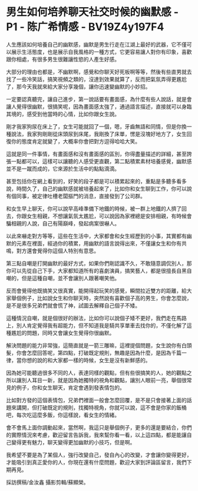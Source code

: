 # 男生如何培养聊天社交时候的幽默感 - P1 - 陈广希情感 - BV19Z4y197F4

人生應該如何培養自己的幽默感，幽默是男生行走在江湖上最好的武器，它不僅可以展示生活態度，也是展示自我風格的一種方式，它更容易讓人對你有印象，喜歡跟你相處，有很多男生很難讓性慾的人產生好感。

大部分的理由也都是，不幽默啊，感覺和你聊天好死板啊等等，然後有些直男就去找了一些冷笑話，搞笑視頻之類的，沒達到效果就算了，反而把氣氛弄得更尷尬了，那今天我就來給大家分享幾個，讓你迅速變幽默的小妙招。

一定要認真聽完，讓自己進步，第一說話要有畫面感，為什麼有些人說話，就是會讓人覺得很幽默，很搞笑呢，因為畫面感太強了，通過語言描述，直接就可以身臨其境的，感受到他當時的心情，比如你跟女生說。

剛才我家狗尿在床上了，女生可能就回了一個，嗯，牙齒無語和同情，但是你換一種說法，我家狗剛剛從床頭尿到床尾，我剛換了床單，愣是沒塊好地方了，女生回復你的態度肯定就變了，大概率你會把對方逗得哈哈大笑。

這就是同一件事情，有畫面感和沒有畫面感的區別，你得盡量描述的詳細，甚至誇張一點都可以，這樣可以讓聽的人感受更直觀，第二點積累素材培養感覺，幽默感並不是一蹴而成的，它來源於生活中的點點滴滴。

甚至包括你在網上看到的，好笑的段子都是可以積累起來的，重點是多聽多看多說，時間久了，自己的幽默感就被培養起來了，比如你和女生聊到工作，你可以說有個同事，被定律吐槽老闆摳門的消息，直接發到了公司群。

和女生早上聊天，你可以說早高峰準備下地鐵的時候，被一群上地鐵的人擠了回去，你跟女生相親，不想讓氣氛太尷尬，可以說因為家裡總是安排相親，有時候會騙相親的人說，自己有陽巔峰，發起病案很嚇人。

以此來嚇走對方等等，這些在生活中，大家都會和女生經歷到的小事，其實都有幽默的元素在裡面，經過你的積累，用幽默的語言說得出來，不僅讓女生和你有共鳴，對方還會覺得你這個人特別有意思。

第三點自嘲是打開幽默的最好方式，如果你們剛認識不久，不敢隨意調侃別人，那你可以先從自己下手，大家都知道所有的喜劇演員，搞笑藝人，都是很擅長自黑自嘲的，但是這種自嘲，並不會讓別人跟著嘲笑他。

反而會覺得他既搞笑又很真實，能開得起玩笑的感覺，瞬間拉近雙方的距離，給大家舉個例子，比如說女生和你聊天時，突然說有喜歡個子高的男生，你會怎麼說，是不是很多兄弟們就會慌了神，試圖去解釋自己個子不矮。

這種情況自嘲，就是個很好的辦法，比如你可以說個子矮不更好，我們走在馬路上，別人肯定覺得我有超能力，但不知道我是騎共享單車去找你的，不僅化解了這種尷尬的問題，同時又會讓女生覺得你很幽默。

解決問題的能力非常強，這簡直就是一箭三雕嘛，這裡提個問題，女生說你有白頭髮，你會怎麼回答呢，第四點，打破既定規則，無趣是因為什麼，是因為千篇一律，當你想的說的和大家都一樣的時候，女生是沒有新鮮感的。

因為她可能聽過很多不同的人，表達同樣的觀點，但有些很搞笑的人，她的觀點之所以讓別人耳目一新，就是因為她獨特的視角和觀點，讓別人眼前一亮，舉個很常見的例子，你和女生聊天，肯定會遇到發表情包的。

比如對方發的這個表情包，兄弟們裡面一般會怎麼回覆，是不是只會接著上面的話題來講開，但打破既定的規則，找獨特視角，你就可以說，這不會是你家的飯桶吧，每次吃這麼多飯，你這樣說，看女生的情緒。

會不會馬上面你調動起來，當然啊，我這只是舉個例子，更多的還是要結合，你們的實際情況來考慮，歡迎留言告訴我，我來幫你看一看，以上這四點，都是能讓自己變得更有魅力，聊天變得更加幽默的小技巧，但是啊。

我希望不要是為了某個人，強行改變自己，發自內心的改變，才會讓你變得更好，才能吸引到真正愛你的人，你現在還有什麼問題，歡迎大家到評論區留言，我們下期再見。

採訪撰稿/金汝鑫 攝影剪輯/蘇顯榮。